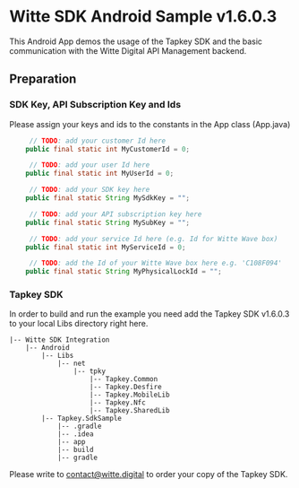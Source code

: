 # Witte SDK Android Sample v1.6.0.3
This Android App demos the usage of the Tapkey SDK and the basic communication with the Witte Digital API Management backend. 

## Preparation
### SDK Key, API Subscription Key and Ids
Please assign your keys and ids to the constants in the App class (App.java)
``` java
     // TODO: add your customer Id here
    public final static int MyCustomerId = 0; 

     // TODO: add your user Id here
    public final static int MyUserId = 0; 

     // TODO: add your SDK key here
    public final static String MySdkKey = ""; 

     // TODO: add your API subscription key here
    public final static String MySubKey = "";

     // TODO: add your service Id here (e.g. Id for Witte Wave box)
    public final static int MyServiceId = 0; 

     // TODO: add the Id of your Witte Wave box here e.g. 'C108F094'
    public final static String MyPhysicalLockId = ""; 
```

### Tapkey SDK
In order to build and run the example you need add the Tapkey SDK v1.6.0.3 to your local Libs directory right here.
```
|-- Witte SDK Integration
    |-- Android
        |-- Libs
            |-- net
                |-- tpky
                    |-- Tapkey.Common
                    |-- Tapkey.Desfire
                    |-- Tapkey.MobileLib
                    |-- Tapkey.Nfc
                    |-- Tapkey.SharedLib 
        |-- Tapkey.SdkSample
            |-- .gradle
            |-- .idea
            |-- app
            |-- build
            |-- gradle
```
Please write to contact@witte.digital to order your copy of the Tapkey SDK.

